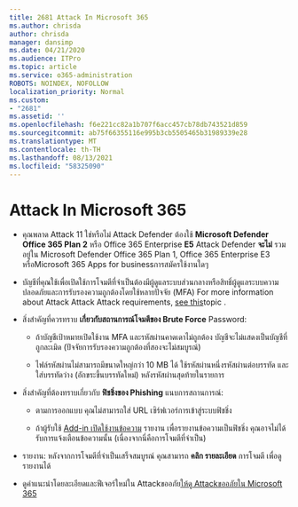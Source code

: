 ```yaml
---
title: 2681 Attack In Microsoft 365
ms.author: chrisda
author: chrisda
manager: dansimp
ms.date: 04/21/2020
ms.audience: ITPro
ms.topic: article
ms.service: o365-administration
ROBOTS: NOINDEX, NOFOLLOW
localization_priority: Normal
ms.custom:
- "2681"
ms.assetid: ''
ms.openlocfilehash: f6e221cc82a1b707f6acc457cb78db743521d859
ms.sourcegitcommit: ab75f66355116e995b3cb5505465b31989339e28
ms.translationtype: MT
ms.contentlocale: th-TH
ms.lasthandoff: 08/13/2021
ms.locfileid: "58325090"
---
```

# <a name="attack-simulator-in-microsoft-365"></a>Attack In Microsoft 365

- คุณพลาด Attack 11 ใช่หรือไม่ Attack Defender ต้องใช้ **Microsoft Defender Office 365 Plan 2** หรือ Office 365 Enterprise **E5** Attack Defender **จะไม่** รวมอยู่ใน Microsoft Defender Office 365 Plan 1, Office 365 Enterprise E3 หรือMicrosoft 365 Apps for businessการสมัครใช้งานใดๆ

- บัญชีที่คุณใช้เพื่อเปิดใช้การโจมตีที่จําเป็นต้องมีผู้ดูแลระบบส่วนกลางหรือสิทธิ์ผู้ดูแลระบบความปลอดภัยและการรับรองความถูกต้องโดยใช้หลายปัจจัย (MFA) For more information about Attack Attack Attack requirements, [see this](https://docs.microsoft.com/microsoft-365/security/office-365-security/attack-simulator)topic .

- สิ่งสําคัญที่ควรทราบ **เกี่ยวกับสถานการณ์โจมตีของ Brute Force** Password:

  - ถ้าบัญชีเป้าหมายเปิดใช้งาน MFA และรหัสผ่านคาดเดาไม่ถูกต้อง บัญชีจะไม่แสดงเป็นบัญชีที่ถูกละเมิด (ปัจจัยการรับรองความถูกต้องที่สองจะไม่สมบูรณ์)

  - ไฟล์รหัสผ่านไม่สามารถมีขนาดใหญ่กว่า 10 MB ได้ ใช้รหัสผ่านหนึ่งรหัสผ่านต่อบรรทัด และใส่บรรทัดว่าง (อักขระขึ้นบรรทัดใหม่) หลังรหัสผ่านสุดท้ายในรายการ

- สิ่งสําคัญที่ต้องทราบเกี่ยวกับ **ฟิชชิ่งของ Phishing** แนบการสถานการณ์:

  - ตามการออกแบบ คุณไม่สามารถใส่ URL เซิร์ฟเวอร์การเข้าสู่ระบบฟิชชิ่ง

  - ถ้าผู้รับใช้ [Add-in เปิดใช้งานข้อความ](https://docs.microsoft.com/microsoft-365/security/office-365-security/enable-the-report-message-add-in) รายงาน เพื่อรายงานข้อความเป็นฟิชชิ่ง คุณอาจไม่ได้รับการแจ้งเตือนข้อความนั้น (เนื่องจากนี่คือการโจมตีที่จําเป็น)

- รายงาน: หลังจากการโจมตีที่จําเป็นเสร็จสมบูรณ์ คุณสามารถ **คลิก รายละเอียด** การโจมตี เพื่อดูรายงานได้

- ดูคําแนะนําโดยละเอียดและฟีเจอร์ใหม่ใน Attackขออภัย[ให้ดู Attackขออภัยใน Microsoft 365](https://docs.microsoft.com/microsoft-365/security/office-365-security/attack-simulator)
